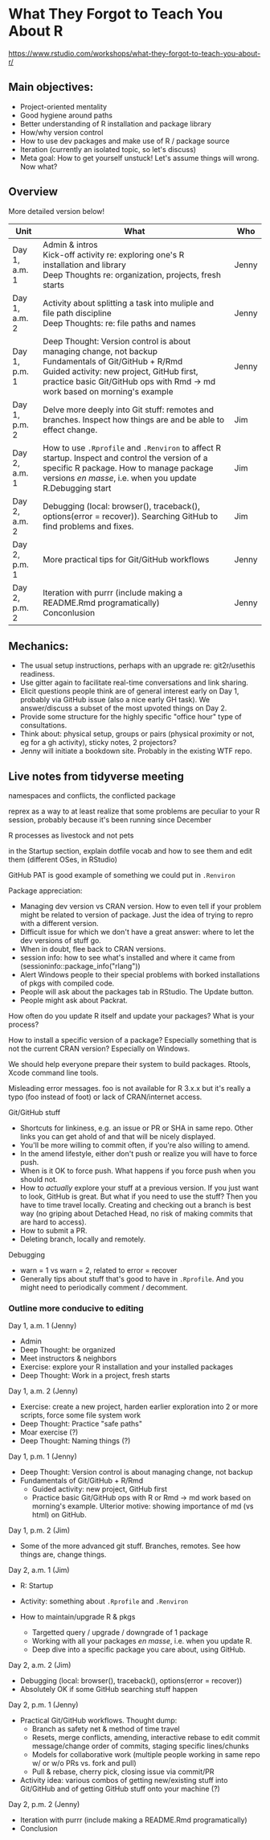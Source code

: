 # What They Forgot to Teach You About R

<https://www.rstudio.com/workshops/what-they-forgot-to-teach-you-about-r/>

## Main objectives:

  * Project-oriented mentality
  * Good hygiene around paths
  * Better understanding of R installation and package library
  * How/why version control
  * How to use dev packages and make use of R / package source
  * Iteration (currently an isolated topic, so let's discuss)
  * Meta goal: How to get yourself unstuck! Let's assume things will wrong. Now what? 

## Overview

More detailed version below!

| Unit          | What | Who |
|---------------|------|-----|
| Day 1, a.m. 1 | Admin & intros<br>Kick-off activity re: exploring one's R installation and library<br>Deep Thoughts re: organization, projects, fresh starts | Jenny
| Day 1, a.m. 2 | Activity about splitting a task into muliple and file path discipline<br>Deep Thoughts: re: file paths and names| Jenny |
| Day 1, p.m. 1 | Deep Thought: Version control is about managing change, not backup<br>Fundamentals of Git/GitHub + R/Rmd<br>Guided activity: new project, GitHub first, practice basic Git/GitHub ops with Rmd -> md work based on morning's example | Jenny |
| Day 1, p.m. 2 | Delve more deeply into Git stuff: remotes and branches. Inspect how things are and be able to effect change. | Jim |
| Day 2, a.m. 1 | How to use `.Rprofile` and `.Renviron` to affect R startup. Inspect and control the version of a specific R package. How to manage package versions *en masse*, i.e. when you update R.Debugging start | Jim |
| Day 2, a.m. 2 | Debugging (local: browser(), traceback(), options(error = recover)). Searching GitHub to find problems and fixes. | Jim    |
| Day 2, p.m. 1 | More practical tips for Git/GitHub workflows | Jenny |
| Day 2, p.m. 2 |Iteration with purrr (include making a README.Rmd programatically)<br>Conconlusion | Jenny |

## Mechanics:

  * The usual setup instructions, perhaps with an upgrade re: git2r/usethis readiness.
  * Use gitter again to facilitate real-time conversations and link sharing.
  * Elicit questions people think are of general interest early on Day 1, probably via GitHub issue (also a nice early GH task). We answer/discuss a subset of the most upvoted things on Day 2.
  * Provide some structure for the highly specific "office hour" type of consultations.
  * Think about: physical setup, groups or pairs (physical proximity or not, eg for a gh activity), sticky notes, 2 projectors?
  * Jenny will initiate a bookdown site. Probably in the existing WTF repo.

## Live notes from tidyverse meeting

namespaces and conflicts, the conflicted package

reprex as a way to at least realize that some problems are peculiar to your R session, probably because it's been running since December

R processes as livestock and not pets

in the Startup section, explain dotfile vocab and how to see them and edit them (different OSes, in RStudio)

GitHub PAT is good example of something we could put in `.Renviron`

Package appreciation:

  * Managing dev version vs CRAN version. How to even tell if your problem might be related to version of package. Just the idea of trying to repro with a different version.
  * Difficult issue for which we don't have a great answer: where to let the dev versions of stuff go.
  * When in doubt, flee back to CRAN versions.
  * session info: how to see what's installed and where it came from (sessioninfo::package_info("rlang"))
  * Alert Windows people to their special problems with borked installations of pkgs with compiled code.
  * People will ask about the packages tab in RStudio. The Update button.
  * People might ask about Packrat.
  
How often do you update R itself and update your packages? What is your process?

How to install a specific version of a package? Especially something that is not the current CRAN version? Especially on Windows.

We should help everyone prepare their system to build packages. Rtools, Xcode command line tools.

Misleading error messages. foo is not available for R 3.x.x but it's really a typo (foo instead of foot) or lack of CRAN/internet access.

Git/GitHub stuff

  * Shortcuts for linkiness, e.g. an issue or PR or SHA in same repo. Other links you can get ahold of and that will be nicely displayed.
  * You'll be more willing to commit often, if you're also willing to amend.
  * In the amend lifestyle, either don't push or realize you will have to force push.
  * When is it OK to force push. What happens if you force push when you should not.
  * How to *actually* explore your stuff at a previous version. If you just want to look, GitHub is great. But what if you need to use the stuff? Then you have to time travel locally. Creating and checking out a branch is best way (no griping about Detached Head, no risk of making commits that are hard to access).
  * How to submit a PR.
  * Deleting branch, locally and remotely.

Debugging

  * warn = 1 vs warn = 2, related to error = recover
  * Generally tips about stuff that's good to have in `.Rprofile`. And you might need to periodically comment / decomment.

### Outline more conducive to editing

Day 1, a.m. 1 (Jenny)

  * Admin
  * Deep Thought: be organized
  * Meet instructors & neighbors
  * Exercise: explore your R installation and your installed packages
  * Deep Thought: Work in a project, fresh starts
  
Day 1, a.m. 2 (Jenny)

  * Exercise: create a new project, harden earlier exploration into 2 or more scripts, force some file system work
  * Deep Thought: Practice "safe paths"
  * Moar exercise (?)
  * Deep Thought: Naming things (?)

Day 1, p.m. 1 (Jenny)

  * Deep Thought: Version control is about managing change, not backup
  * Fundamentals of Git/GitHub + R/Rmd
    - Guided activity: new project, GitHub first
    - Practice basic Git/GitHub ops with R or Rmd -> md work based on morning's example. Ulterior motive: showing importance of md (vs html) on GitHub.
    
Day 1, p.m. 2 (Jim)

  * Some of the more advanced git stuff. Branches, remotes. See how things are, change things.
  
Day 2, a.m. 1 (Jim)

  * R: Startup
  * Activity: something about `.Rprofile` and `.Renviron`  

  * How to maintain/upgrade R & pkgs
    - Targetted query / upgrade / downgrade of 1 package
    - Working with all your packages *en masse*, i.e. when you update R.
    - Deep dive into a specific package you care about, using GitHub.
  
Day 2, a.m. 2 (Jim)

  * Debugging (local: browser(), traceback(), options(error = recover))
  * Absolutely OK if some GitHub searching stuff happen 
  
Day 2, p.m. 1 (Jenny)

  * Practical Git/GitHub workflows. Thought dump:
    - Branch as safety net & method of time travel
    - Resets, merge conflicts, amending, interactive rebase to edit commit message/change order of commits, staging specific lines/chunks
    - Models for collaborative work (multiple people working in same repo w/ or w/o PRs vs. fork and pull)
    - Pull & rebase, cherry pick, closing issue via commit/PR
  * Activity idea: various combos of getting new/existing stuff into Git/GitHub and of getting GitHub stuff onto your machine (?)
  
Day 2, p.m. 2 (Jenny)

  * Iteration with purrr (include making a README.Rmd programatically)
  * Conclusion
